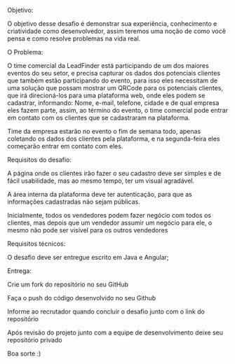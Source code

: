 
Objetivo:

O objetivo desse desafio é demonstrar sua experiência, conhecimento e criatividade como desenvolvedor, assim teremos uma noção de como você pensa e como resolve problemas na vida real.

O Problema:

O time comercial da LeadFinder está participando de um dos maiores eventos do seu setor, e precisa capturar os dados dos potenciais clientes que também estão participando do evento, para isso eles necessitam de uma solução que possam mostrar um QRCode para os potenciais clientes, que irá direcioná-los para uma plataforma web, onde eles podem se cadastrar, informando: Nome, e-mail, telefone, cidade e de qual empresa eles fazem parte, assim, ao término do evento, o time comercial pode entrar em contato com os clientes que se cadastraram na plataforma.

Time da empresa estarão no evento o fim de semana todo, apenas coletando os dados dos clientes pela plataforma, e na segunda-feira eles começarão entrar em contato com eles.

Requisitos do desafio:

A página onde os clientes irão fazer o seu cadastro deve ser simples e de fácil usabilidade, mas ao mesmo tempo, ter um visual agradável.

A área interna da plataforma deve ter autenticação, para que as informações cadastradas não sejam públicas.

Inicialmente, todos os vendedores podem fazer negócio com todos os clientes, mas depois que um vendedor assumir um negócio para ele, o mesmo não pode ser visível para os outros vendedores


Requisitos técnicos:

O desafio deve ser entregue escrito em Java e Angular;

Entrega:

Crie um fork do repositório no seu GitHub

Faça o push do código desenvolvido no seu Github

Informe ao recrutador quando concluir o desafio junto com o link do repositório

Após revisão do projeto junto com a equipe de desenvolvimento deixe seu repositório privado

Boa sorte :)
